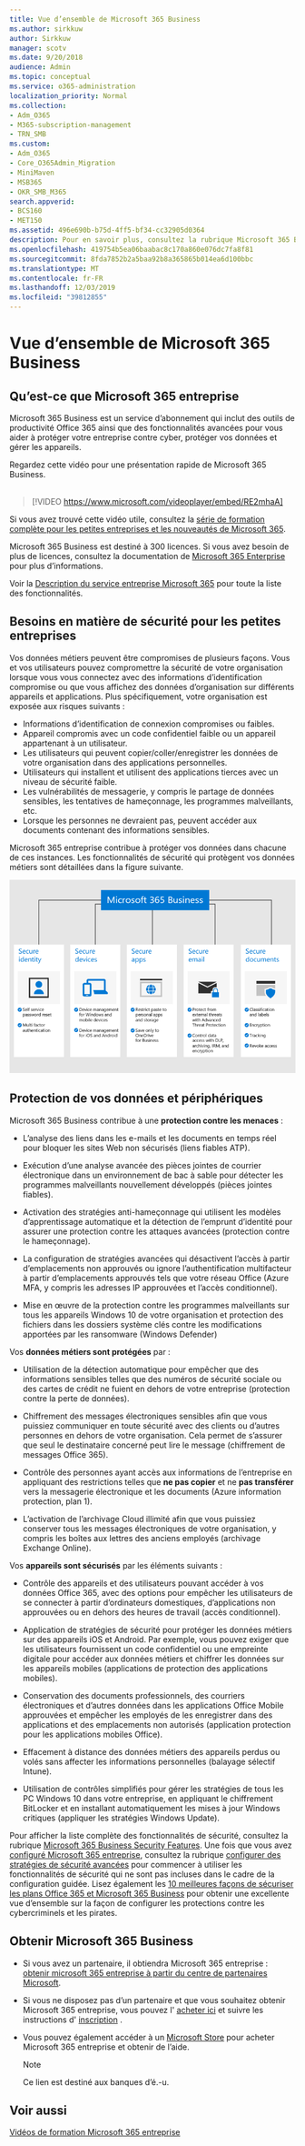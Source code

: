 ```yaml
---
title: Vue d’ensemble de Microsoft 365 Business
ms.author: sirkkuw
author: Sirkkuw
manager: scotv
ms.date: 9/20/2018
audience: Admin
ms.topic: conceptual
ms.service: o365-administration
localization_priority: Normal
ms.collection:
- Adm_O365
- M365-subscription-management
- TRN_SMB
ms.custom:
- Adm_O365
- Core_O365Admin_Migration
- MiniMaven
- MSB365
- OKR_SMB_M365
search.appverid:
- BCS160
- MET150
ms.assetid: 496e690b-b75d-4ff5-bf34-cc32905d0364
description: Pour en savoir plus, consultez la rubrique Microsoft 365 Business.
ms.openlocfilehash: 419754b5ea06baabac8c170a860e076dc7fa8f81
ms.sourcegitcommit: 8fda7852b2a5baa92b8a365865b014ea6d100bbc
ms.translationtype: MT
ms.contentlocale: fr-FR
ms.lasthandoff: 12/03/2019
ms.locfileid: "39812855"
---
```

# <a name="overview-of-microsoft-365-business"></a>Vue d’ensemble de Microsoft 365 Business

## <a name="what-is-microsoft-365-business"></a>Qu’est-ce que Microsoft 365 entreprise

Microsoft 365 Business est un service d’abonnement qui inclut des outils de productivité Office 365 ainsi que des fonctionnalités avancées pour vous aider à protéger votre entreprise contre cyber, protéger vos données et gérer les appareils.

Regardez cette vidéo pour une présentation rapide de Microsoft 365 Business.<br><br>

> [!VIDEO https://www.microsoft.com/videoplayer/embed/RE2mhaA] 
  
Si vous avez trouvé cette vidéo utile, consultez la [série de formation complète pour les petites entreprises et les nouveautés de Microsoft 365](https://support.office.com/article/6ab4bbcd-79cf-4000-a0bd-d42ce4d12816). 

Microsoft 365 Business est destiné à 300 licences. Si vous avez besoin de plus de licences, consultez la documentation de [Microsoft 365 Enterprise](https://go.microsoft.com/fwlink/p/?linkid=860986) pour plus d’informations.

Voir la [Description du service entreprise Microsoft 365](https://docs.microsoft.com/office365/servicedescriptions/microsoft-365-service-descriptions/microsoft-365-business-service-description) pour toute la liste des fonctionnalités.
  
## <a name="small-business-security-needs"></a>Besoins en matière de sécurité pour les petites entreprises

Vos données métiers peuvent être compromises de plusieurs façons. Vous et vos utilisateurs pouvez compromettre la sécurité de votre organisation lorsque vous vous connectez avec des informations d’identification compromise ou que vous affichez des données d’organisation sur différents appareils et applications. Plus spécifiquement, votre organisation est exposée aux risques suivants :

- Informations d’identification de connexion compromises ou faibles.
- Appareil compromis avec un code confidentiel faible ou un appareil appartenant à un utilisateur.
- Les utilisateurs qui peuvent copier/coller/enregistrer les données de votre organisation dans des applications personnelles.
- Utilisateurs qui installent et utilisent des applications tierces avec un niveau de sécurité faible.
- Les vulnérabilités de messagerie, y compris le partage de données sensibles, les tentatives de hameçonnage, les programmes malveillants, etc.
- Lorsque les personnes ne devraient pas, peuvent accéder aux documents contenant des informations sensibles.

Microsoft 365 entreprise contribue à protéger vos données dans chacune de ces instances. Les fonctionnalités de sécurité qui protègent vos données métiers sont détaillées dans la figure suivante.

![Figure illustrant la façon dont M365B protège votre entreprise.](media/m365businessvalueadd.png)

## <a name="how-your-data-and-devices-are-protected"></a>Protection de vos données et périphériques

Microsoft 365 Business contribue à une **protection contre les menaces** :

- L’analyse des liens dans les e-mails et les documents en temps réel pour bloquer les sites Web non sécurisés (liens fiables ATP).

- Exécution d’une analyse avancée des pièces jointes de courrier électronique dans un environnement de bac à sable pour détecter les programmes malveillants nouvellement développés (pièces jointes fiables). 

- Activation des stratégies anti-hameçonnage qui utilisent les modèles d’apprentissage automatique et la détection de l’emprunt d’identité pour assurer une protection contre les attaques avancées (protection contre le hameçonnage). 

- La configuration de stratégies avancées qui désactivent l’accès à partir d’emplacements non approuvés ou ignore l’authentification multifacteur à partir d’emplacements approuvés tels que votre réseau Office (Azure MFA, y compris les adresses IP approuvées et l’accès conditionnel). 

- Mise en œuvre de la protection contre les programmes malveillants sur tous les appareils Windows 10 de votre organisation et protection des fichiers dans les dossiers système clés contre les modifications apportées par les ransomware (Windows Defender)

Vos **données métiers sont protégées** par :

- Utilisation de la détection automatique pour empêcher que des informations sensibles telles que des numéros de sécurité sociale ou des cartes de crédit ne fuient en dehors de votre entreprise (protection contre la perte de données). 

- Chiffrement des messages électroniques sensibles afin que vous puissiez communiquer en toute sécurité avec des clients ou d’autres personnes en dehors de votre organisation. Cela permet de s’assurer que seul le destinataire concerné peut lire le message (chiffrement de messages Office 365).

- Contrôle des personnes ayant accès aux informations de l’entreprise en appliquant des restrictions telles que **ne pas copier** et ne **pas transférer** vers la messagerie électronique et les documents (Azure information protection, plan 1).

- L’activation de l’archivage Cloud illimité afin que vous puissiez conserver tous les messages électroniques de votre organisation, y compris les boîtes aux lettres des anciens employés (archivage Exchange Online).

Vos **appareils sont sécurisés** par les éléments suivants :

- Contrôle des appareils et des utilisateurs pouvant accéder à vos données Office 365, avec des options pour empêcher les utilisateurs de se connecter à partir d’ordinateurs domestiques, d’applications non approuvées ou en dehors des heures de travail (accès conditionnel).

- Application de stratégies de sécurité pour protéger les données métiers sur des appareils iOS et Android. Par exemple, vous pouvez exiger que les utilisateurs fournissent un code confidentiel ou une empreinte digitale pour accéder aux données métiers et chiffrer les données sur les appareils mobiles (applications de protection des applications mobiles).

- Conservation des documents professionnels, des courriers électroniques et d’autres données dans les applications Office Mobile approuvées et empêcher les employés de les enregistrer dans des applications et des emplacements non autorisés (application protection pour les applications mobiles Office).

- Effacement à distance des données métiers des appareils perdus ou volés sans affecter les informations personnelles (balayage sélectif Intune).

- Utilisation de contrôles simplifiés pour gérer les stratégies de tous les PC Windows 10 dans votre entreprise, en appliquant le chiffrement BitLocker et en installant automatiquement les mises à jour Windows critiques (appliquer les stratégies Windows Update).

Pour afficher la liste complète des fonctionnalités de sécurité, consultez la rubrique [Microsoft 365 Business Security Features](security-features.md). Une fois que vous avez [configuré Microsoft 365 entreprise](set-up.md), consultez la rubrique [configurer des stratégies de sécurité avancées](set-up-advanced-security.md) pour commencer à utiliser les fonctionnalités de sécurité qui ne sont pas incluses dans le cadre de la configuration guidée. Lisez également les [10 meilleures façons de sécuriser les plans Office 365 et Microsoft 365 Business](https://docs.microsoft.com/office365/admin/security-and-compliance/secure-your-business-data) pour obtenir une excellente vue d’ensemble sur la façon de configurer les protections contre les cybercriminels et les pirates.

## <a name="get-microsoft-365-business"></a>Obtenir Microsoft 365 Business

- Si vous avez un partenaire, il obtiendra Microsoft 365 entreprise : [obtenir microsoft 365 entreprise à partir du centre de partenaires Microsoft](get-microsoft-365-business.md#get-microsoft-365-business-from-microsoft-partner-center).

- Si vous ne disposez pas d’un partenaire et que vous souhaitez obtenir Microsoft 365 entreprise, vous pouvez l' [acheter ici](https://www.microsoft.com/microsoft-365/business) et suivre les instructions d' [inscription](sign-up.md) .

- Vous pouvez également accéder à un [Microsoft Store](https://www.microsoft.com/en-us/store/locations/find-a-store?icid=gm_fy18_hol_bopis_feature3&CustomerIntent=Consumer) pour acheter Microsoft 365 entreprise et obtenir de l’aide.

    > [!NOTE]
    > Ce lien est destiné aux banques d’é.-u.

## <a name="see-also"></a>Voir aussi

[Vidéos de formation Microsoft 365 entreprise](https://support.office.com/article/6ab4bbcd-79cf-4000-a0bd-d42ce4d12816)
